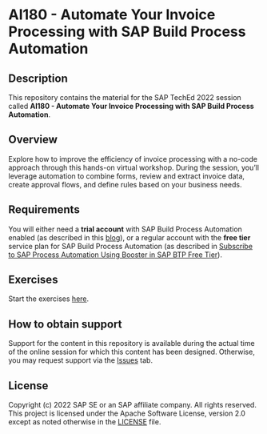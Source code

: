 # AI180 - Automate Your Invoice Processing with SAP Build Process Automation

## Description

This repository contains the material for the SAP TechEd 2022 session called **AI180 - Automate Your Invoice Processing with SAP Build Process Automation**.

## Overview

Explore how to improve the efficiency of invoice processing with a no-code approach through this hands-on virtual workshop. During the session, you’ll leverage automation to combine forms, review and extract invoice data, create approval flows, and define rules based on your business needs.

## Requirements

You will either need a **trial account** with SAP Build Process Automation enabled (as described in this [blog](https://blogs.sap.com/2022/09/09/sap-process-automation-now-available-in-your-trail-account/)), or a regular account with the **free tier** service plan for SAP Build Process Automation (as described in [Subscribe to SAP Process Automation Using Booster in SAP BTP Free Tier](https://developers.sap.com/tutorials/spa-subscribe-booster.html)).

## Exercises

Start the exercises [here](https://developers.sap.com/mission.invoice-processing-approval-spa.html). 

## How to obtain support

Support for the content in this repository is available during the actual time of the online session for which this content has been designed. Otherwise, you may request support via the [Issues](../../issues) tab.

## License
Copyright (c) 2022 SAP SE or an SAP affiliate company. All rights reserved. This project is licensed under the Apache Software License, version 2.0 except as noted otherwise in the [LICENSE](LICENSES/Apache-2.0.txt) file.
